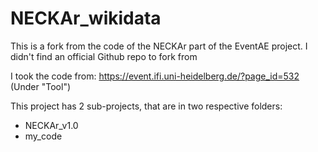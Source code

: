 # NECKAr_wikidata
This is a fork from the code of the NECKAr part of the EventAE project. I didn't find an official Github repo to fork from


I took the code from: https://event.ifi.uni-heidelberg.de/?page_id=532 (Under "Tool")


This project has 2 sub-projects, that are in two respective folders:
 - NECKAr_v1.0
 - my_code
